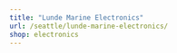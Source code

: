 ```yaml
---
title: "Lunde Marine Electronics"
url: /seattle/lunde-marine-electronics/
shop: electronics
---
```

